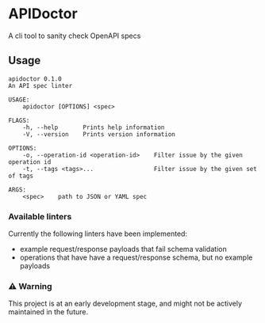 # APIDoctor

A cli tool to sanity check OpenAPI specs

## Usage

```
apidoctor 0.1.0
An API spec linter

USAGE:
    apidoctor [OPTIONS] <spec>

FLAGS:
    -h, --help       Prints help information
    -V, --version    Prints version information

OPTIONS:
    -o, --operation-id <operation-id>    Filter issue by the given operation id
    -t, --tags <tags>...                 Filter issue by the given set of tags

ARGS:
    <spec>    path to JSON or YAML spec
```

### Available linters

Currently the following linters have been implemented:

- example request/response payloads that fail schema validation
- operations that have have a request/response schema, but no example payloads

### ⚠️ Warning

This project is at an early development stage, and might not be actively maintained in the future.